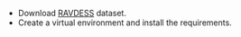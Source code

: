 - Download [RAVDESS](https://www.kaggle.com/datasets/uwrfkaggler/ravdess-emotional-speech-audio) dataset.
- Create a virtual environment and install the requirements.
